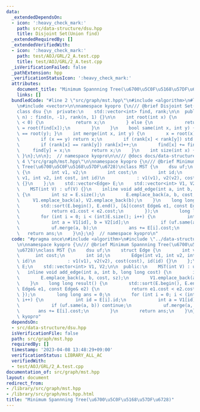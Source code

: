 ```yaml
---
data:
  _extendedDependsOn:
  - icon: ':heavy_check_mark:'
    path: src/data-structure/dsu.hpp
    title: Disjoint Set(Union find)
  _extendedRequiredBy: []
  _extendedVerifiedWith:
  - icon: ':heavy_check_mark:'
    path: test/AOJ/GRL/2_A.test.cpp
    title: test/AOJ/GRL/2_A.test.cpp
  _isVerificationFailed: false
  _pathExtension: hpp
  _verificationStatusIcon: ':heavy_check_mark:'
  attributes:
    document_title: "Minimum Spannning Tree(\u6700\u5C0F\u5168\u57DF\u6728)"
    links: []
  bundledCode: "#line 2 \"src/graph/mst.hpp\"\n#include <algorithm>\n#line 2 \"src/data-structure/dsu.hpp\"\
    \n#include <vector>\n\nnamespace kyopro {\n/// @brief Disjoint Set(Union find)\n\
    class dsu {\n  private:\n    std::vector<int> find, rank;\n\n  public:\n    dsu(int\
    \ n) : find(n, -1), rank(n, 1) {}\n\n    int root(int x) {\n        if (find[x]\
    \ < 0) {\n            return x;\n        } else {\n            return find[x]\
    \ = root(find[x]);\n        }\n    }\n    bool same(int x, int y) { return root(x)\
    \ == root(y); }\n    int merge(int x, int y) {\n        x = root(x), y = root(y);\n\
    \        if (x == y) return x;\n        if (rank[x] < rank[y]) std::swap(x, y);\n\
    \        if (rank[x] == rank[y]) rank[x]++;\n        find[x] += find[y];\n   \
    \     find[y] = x;\n        return x;\n    }\n    int size(int x) { return -find[root(x)];\
    \ }\n};\n\n};  // namespace kyopro\n\n/// @docs docs/data-structure/dsu.md\n#line\
    \ 4 \"src/graph/mst.hpp\"\n\nnamespace kyopro {\n/// @brief Minimum Spannning\
    \ Tree(\u6700\u5C0F\u5168\u57DF\u6728)\nclass MST {\n    dsu uf;\n    struct Edge\
    \ {\n        int v1, v2;\n        int cost;\n        int id;\n        Edge(int\
    \ v1, int v2, int cost, int id)\n            : v1(v1), v2(v2), cost(cost), id(id)\
    \ {}\n    };\n    std::vector<Edge> E;\n    std::vector<int> V1, V2;\n\n  public:\n\
    \    MST(int V) : uf(V) {}\n    inline void add_edge(int a, int b, long long cost)\
    \ {\n        int sz = E.size();\n        E.emplace_back(a, b, cost, sz);\n   \
    \     V1.emplace_back(a), V2.emplace_back(b);\n    }\n    long long result() {\n\
    \        std::sort(E.begin(), E.end(), [&](const Edge& e1, const Edge& e2) {\n\
    \            return e1.cost < e2.cost;\n        });\n        long long ans = 0;\n\
    \        for (int i = 0; i < (int)E.size(); i++) {\n            int id = E[i].id;\n\
    \            int a = V1[id], b = V2[id];\n            if (uf.same(a, b)) continue;\n\
    \            uf.merge(a, b);\n            ans += E[i].cost;\n        }\n     \
    \   return ans;\n    }\n};\n}  // namespace kyopro\n"
  code: "#pragma once\n#include <algorithm>\n#include \"../data-structure/dsu.hpp\"\
    \n\nnamespace kyopro {\n/// @brief Minimum Spannning Tree(\u6700\u5C0F\u5168\u57DF\
    \u6728)\nclass MST {\n    dsu uf;\n    struct Edge {\n        int v1, v2;\n  \
    \      int cost;\n        int id;\n        Edge(int v1, int v2, int cost, int\
    \ id)\n            : v1(v1), v2(v2), cost(cost), id(id) {}\n    };\n    std::vector<Edge>\
    \ E;\n    std::vector<int> V1, V2;\n\n  public:\n    MST(int V) : uf(V) {}\n \
    \   inline void add_edge(int a, int b, long long cost) {\n        int sz = E.size();\n\
    \        E.emplace_back(a, b, cost, sz);\n        V1.emplace_back(a), V2.emplace_back(b);\n\
    \    }\n    long long result() {\n        std::sort(E.begin(), E.end(), [&](const\
    \ Edge& e1, const Edge& e2) {\n            return e1.cost < e2.cost;\n       \
    \ });\n        long long ans = 0;\n        for (int i = 0; i < (int)E.size();\
    \ i++) {\n            int id = E[i].id;\n            int a = V1[id], b = V2[id];\n\
    \            if (uf.same(a, b)) continue;\n            uf.merge(a, b);\n     \
    \       ans += E[i].cost;\n        }\n        return ans;\n    }\n};\n}  // namespace\
    \ kyopro"
  dependsOn:
  - src/data-structure/dsu.hpp
  isVerificationFile: false
  path: src/graph/mst.hpp
  requiredBy: []
  timestamp: '2023-04-08 13:48:29+09:00'
  verificationStatus: LIBRARY_ALL_AC
  verifiedWith:
  - test/AOJ/GRL/2_A.test.cpp
documentation_of: src/graph/mst.hpp
layout: document
redirect_from:
- /library/src/graph/mst.hpp
- /library/src/graph/mst.hpp.html
title: "Minimum Spannning Tree(\u6700\u5C0F\u5168\u57DF\u6728)"
---
```

